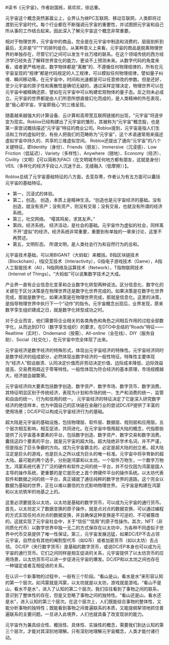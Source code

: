 \#读书《元宇宙》，作者赵国栋，易欢欢，徐远重。

元宇宙这个概念突然甚嚣尘上，业界认为继PC互联网、移动互联网，人类即将过渡到元宇宙时代。每个行业都在不断强调元宇宙的重要性，并试图把元宇宙和自己所从事的工作结合起来。因此深入了解元宇宙这个概念非常重要。

相对于物理世界，元宇宙中的商品，完全是在元宇宙中制造和消费的，层层剖析到最后，无非是“0”“1”的排列组合。从某种意义上来看，元宇宙的商品是脱离物理世界的单独存在，尽管它们之间可以发生千丝万缕的联系。在这个领域传统的西方经济学已经失去了解释世界变化的能力，更谈不上预测未来。从数字代码的角度来看，或者更严格地说，数字物体都是“离散”的、不遵循任何物理规律的，所有在元宇宙呈现的“规律”都是代码规定的人工规律，可以模拟任何物理规律，譬如量子纠缠、瞬间移动等。在元宇宙中，时间和光速都是可以任意修改的参数。但是还好，至少元宇宙的原子性和离散性是确切无疑的，通过采样定理决定，物理世界可以在元宇宙中被精确还原，譬如在元宇宙中可以构建宏观物体的量子态。反之则未必成立。元宇宙的世界都是由人们所思所想直接幻化而成的，是人类精神的外在表现，是“我心即宇宙，宇宙即我心”的三维呈现。

随着越来越强大的计算设备、云计算和高带宽互联网链接的出现，“元宇宙”将逐步变为现实。Roblox已经构建出了元宇宙的雏形，其被称为“元宇宙”概念股，也是第一家尝试概括描述“元宇宙”特征的商业公司。Roblox提到，元宇宙是指人们生活和工作的虚拟时空，有些人把我们的范畴称为“元宇宙”，这个术语通常用来描述虚拟宇宙中持久的、共享的三维虚拟空间。 Roblox还提出了通向“元宇宙”的八个关键特征，即Identity（身份）、Friends（朋友）、Immersive（沉浸感）、Low Friction（低延迟）、Variety（多样性）、Anywhere（随地）、Economy（经济）、Civility（文明）【可以简称为FACI（在文明城市任何地方都有朋友，这就是身份） VEIL（多样化的经济手段让人沉迷于此，无缝融入（低摩擦））】。

Roblox总结了元宇宙基础特征的八方面，去芜存菁，作者认为有五方面可以囊括元宇宙的基础特征。 

- 第一，沉浸式的体验。
- 第二，创造。 创造，本质上是精神生活。“创造也是元宇宙经济的基础。没有创造，就没有资产；没有资产，则没有交易；没有交易，也就没有所谓的经济系统。
- 第三，社交网络。 “嘤其鸣矣，求其友声。”
- 第四，经济系统。 经济活动，是社会的基础。元宇宙作为虚拟的社会，同样离不开“虚拟”的经济。经济系统非常重要，重要到有单独的一章来讨论，这里不再赘述。
- 第五，文明形态。 所谓文明，是人类社会行为和自然行为的总和。

元宇宙技术基础，可以用BIGANT（大蚂蚁）来概括。B指区块链技术（Blockchain），I指交互技术（Interactivity），G指电子游戏技术（Game），A指人工智能技术（AI），N指网络及运算技术（Network），T指物联网技术（Internet of Things）。“大蚂蚁”可以说集数字技术之大成。

产业界一直有企业信息化变革和企业数字化转型两种说法。区分信息化、数字化的关键在于区分决策是在物理世界还是数字化世界完成的。如果决策是在数字化世界完成，那就是数字化，如果决策是在物理世界完成，那就是信息化。这里的决策，是指导物理世界中执行下一个“动作”的指令。元宇宙概念出现后，业界发现，原来数字孪生组织建成之日，就是数字化转型成功之时。 

对于企业而言，他们需要将企业相关的各类角色和角色之间相互作用的过程全部数字化，从而达到DTO（数字孪生组织）的要求，在DTO中总结的“Roads”特征——Realtime（实时）、Ondemand（按需）、All-online（全在线）、DIY（服务自助）、Social（社交化），在元宇宙中完全体现了出来。

元宇宙经济是数字经济的特殊形式，体现出元宇宙经济的特殊性。元宇宙经济同时是数字经济的组成部分，必然体现出数字经济的一般性特征。特殊性主要体现为“经济人”假设崩溃、认同决定价值而非劳动决定价值、边际成本降低、边际效益提高、交易费用趋近于零等特性。一般性体现为符合经济的基本原理，市场规模越大，经济就会越繁荣。 

元宇宙经济四大要素包括数字创造、数字资产、数字市场、数字货币、数字消费。其特征明显区别于传统经济，表现为计划和市场的统一、生产和消费的统一、监管和自由的统一、行为和信用的统一。 元宇宙经济的特征决定了它是深入研究数字经济的绝佳样本，也为中国自己的区块链在金融行业的尝试DC/EP提供了丰富的使用场景；DC/EP可以构成元宇宙经济行为的基础。

超大陆是元宇宙的基础设施，包括物理层、软件层、数据层、规则层和应用层。五个层次相互影响，相互促进，共同进化。在元宇宙中借用超大陆的概念，代指那些提供了元宇宙基本要素的平台，包括数字创造、数字资产、数字交易和数字消费。囊括这四个要素的平台，就是元宇宙的超大陆。超大陆绝非学术名词，并不严谨，但是指出了巨头争霸的方向。成为元宇宙霸主的，必定是超大陆的创立者。超大陆注定是巨头的游戏，也是巨头之所以成为巨头的唯一标准。元宇宙中将孕育新的超大陆。最可能的两个选手，分别是鸿蒙和以太坊。一个软件万物生，一个数字万物生。鸿蒙系统代表了广泛的硬件和软件之间的统一平台，并不仅仅因为鸿蒙是国人主导的操作系统，更重要的是它是历史上首个跨硬件平台的操作系统。以太坊代表软件和数据之间的统一平台，真正铺就了通往纯粹的数字世界的道路。这个完全以数据为基础的世界，正在以难以置信的方式影响物理世界。 元宇宙是构建在鸿蒙和以太坊筑牢的地基之上的。

这里必须要提及以太坊，以太坊是基础的数字货币，可以成为元宇宙的通行货币。首先，以太坊定义了数据变换的原子操作，就是点对点的数据变换，可以通过编程的方式实现任何点对点的数据变换，并且确保这种变换是不可逆的、不可被篡改的。这就实现了元宇宙社会中，关于“信任”“信用”的原子性操作。其次，NFT（非同质化代币）以数字世界中独一无二的方式保存在以太坊中，为各种不同虚拟子世界中代币交易提供了唯一性保证。第三，元宇宙发展迅猛，如果DC/EP不去占领元宇宙，自然会有其他的阉割型代币（如Q币）或者加密货币（如以太坊）去占领。 DC/EP（央行数字货币）是基础的数字货币，或说DC/EP本身也可以成为元宇宙的通行货币。它们之间同样是相互促进的关系，元宇宙提供了以太坊货币的应用场景，以太坊货币可以进一步促进元宇宙的爆发。DC/EP和以太坊之间也存在一种锚定或者互相促进的关系。

在认识一个新事物的过程中，一般有三个阶段。“看山是山，看水是水”来形容认知的第一个层次。如鸿蒙就是鸿蒙，以太坊就是以太坊，游戏就是游戏。“看山不是山，看水不是水”，进入了认知的第二个层次。我们往往看到了事物之间的联系，意识到了整体性的存在，但是又忽略了事物之间的独特性。“看山还是山，看水还是水”，进入认知的第三个层次。在这个层次上，人们既能综合事物的整体性，又能分析事物的独特性；既能看到事物之间普遍联系的本质，又能提纲挈领地抓住普遍联系的主要问题。一旦进入此境界，人们也就具备了改变现状的能力。

元宇宙作为兼具综合性、概括性、具体性、实操性的概念，需要我们到达认知的第三个层次，才能对其深刻地理解。只有深刻地理解元宇宙概念，人类才能付诸行动。

